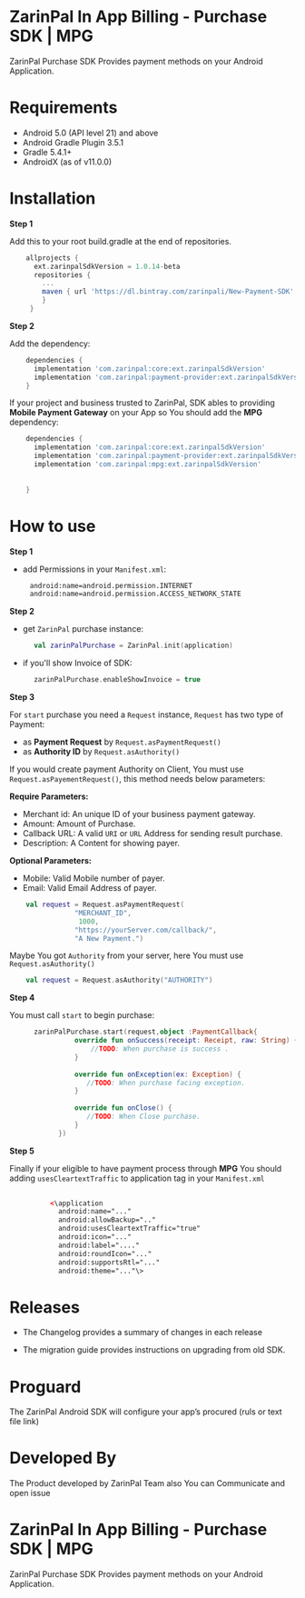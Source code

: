 ZarinPal In App Billing - Purchase SDK | MPG
============================================

ZarinPal Purchase SDK Provides payment methods on your Android Application.

  

Requirements
============

*   Android 5.0 (API level 21) and above
*   Android Gradle Plugin 3.5.1
*   Gradle 5.4.1+
*   AndroidX (as of v11.0.0)

Installation
============

**Step 1**

Add this to your root build.gradle at the end of repositories.
```gradle
    allprojects {
      ext.zarinpalSdkVersion = 1.0.14-beta
      repositories {
        ...
        maven { url 'https://dl.bintray.com/zarinpali/New-Payment-SDK' }
        }
     }
```    

**Step 2**

Add the dependency:
```gradle
    dependencies {
      implementation 'com.zarinpal:core:ext.zarinpalSdkVersion'
      implementation 'com.zarinpal:payment-provider:ext.zarinpalSdkVersion'
    }
```    
    

If your project and business trusted to ZarinPal, SDK ables to providing **Mobile Payment Gateway** on your App so You should add the **MPG** dependency:
```gradle
    dependencies {
      implementation 'com.zarinpal:core:ext.zarinpalSdkVersion'
      implementation 'com.zarinpal:payment-provider:ext.zarinpalSdkVersion'
      implementation 'com.zarinpal:mpg:ext.zarinpalSdkVersion'
    
    
    }
```    

How to use
==========

**Step 1**

*   add Permissions in your `Manifest.xml`:
```xml
     android:name=android.permission.INTERNET
     android:name=android.permission.ACCESS_NETWORK_STATE
```    

**Step 2**

*   get `ZarinPal` purchase instance:
```kotlin
      val zarinPalPurchase = ZarinPal.init(application)
```    

*   if you'll show Invoice of SDK:
```kotlin
      zarinPalPurchase.enableShowInvoice = true
```    

**Step 3**

For `start` purchase you need a `Request` instance, `Request` has two type of Payment:

*   as **Payment Request** by `Request.asPaymentRequest()`
*   as **Authority ID** by `Request.asAuthority()`

If you would create payment Authority on Client, You must use `Request.asPayementRequest()`, this method needs below parameters:

**Require Parameters:**

*   Merchant id: An unique ID of your business payment gateway.
*   Amount: Amount of Purchase.
*   Callback URL: A valid `URI` or `URL` Address for sending result purchase.
*   Description: A Content for showing payer.

**Optional Parameters:**

*   Mobile: Valid Mobile number of payer.
*   Email: Valid Email Address of payer.

```kotlin
    val request = Request.asPaymentRequest(
                "MERCHANT_ID",
                 1000,
                "https://yourServer.com/callback/",
                "A New Payment.")
```    

Maybe You got `Authority` from your server, here You must use `Request.asAuthority()`
```kotlin
    val request = Request.asAuthority("AUTHORITY")
```   

**Step 4**

You must call `start` to begin purchase:
```kotlin
      zarinPalPurchase.start(request,object :PaymentCallback{
                override fun onSuccess(receipt: Receipt, raw: String) {
                    //TODO: When purchase is success .
                }
    
                override fun onException(ex: Exception) {
                   //TODO: When purchase facing exception.
                }
    
                override fun onClose() {
                   //TODO: When Close purchase.
                }
            })
```    
    

  

**Step 5**

Finally if your eligible to have payment process through **MPG** You should adding `usesCleartextTraffic` to application tag in your `Manifest.xml`
```xml
     
          <\application
            android:name="..."
            android:allowBackup=".."
            android:usesCleartextTraffic="true"
            android:icon="..."
            android:label="...."
            android:roundIcon="..."
            android:supportsRtl="..."
            android:theme="..."\>
```    
    

  

Releases
========

*   The Changelog provides a summary of changes in each release
    
*   The migration guide provides instructions on upgrading from old SDK.
    

Proguard
========

The ZarinPal Android SDK will configure your app’s procured (ruls or text file link)

Developed By
============

The Product developed by ZarinPal Team also You can Communicate and open issue

ZarinPal In App Billing - Purchase SDK | MPG
============================================

ZarinPal Purchase SDK Provides payment methods on your Android Application.
